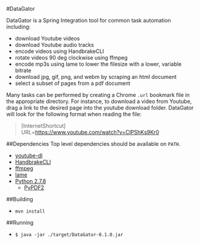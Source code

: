 #DataGator

DataGator is a Spring Integration tool for common task automation including:
- download Youtube videos
- download Youtube audio tracks
- encode videos using HandbrakeCLI
- rotate videos 90 deg clockwise using ffmpeg
- encode mp3s using lame to lower the filesize with a lower, variable bitrate
- download jpg, gif, png, and webm by scraping an html document
- select a subset of pages from a pdf document

Many tasks can be performed by creating a Chrome `.url` bookmark file in the appropriate directory.  For instance, to download a video from Youtube, drag a link to the desired page into the youtube download folder.  DataGator will look for the following format when reading the file:

>[InternetShortcut]  
>URL=https://www.youtube.com/watch?v=ClPShKs9Kr0

##Dependencies
Top level dependencies should be available on `PATH`.
- [youtube-dl](http://rg3.github.io/youtube-dl/)
- [HandbrakeCLI](https://handbrake.fr/)
- [ffmpeg](https://www.ffmpeg.org/)
- [lame](http://lame.sourceforge.net/)
- [Python 2.7.8](https://www.python.org/downloads/)
  - [PyPDF2](https://pypi.python.org/pypi/PyPDF2)

##Building
- `mvn install`

##Running
- `$ java -jar ./target/DataGator-0.1.0.jar`


